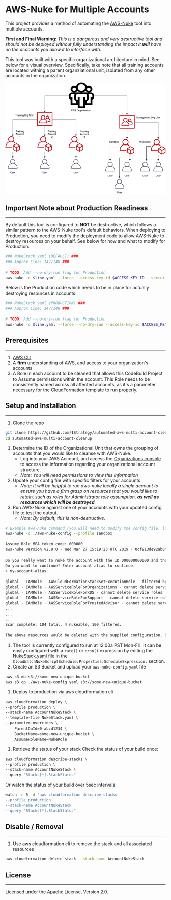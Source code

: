 # AWS-Nuke for Multiple Accounts

This project provides a method of automating the [AWS-Nuke]() tool into multiple accounts.

**First and Final Warning:** _This is a dangerous and very destructive tool and should not be deployed without fully understanding the impact it **will** have on the accounts you allow it to interface with._

This tool was built with a specific organizational architecture in mind. See below for a visual overview. Specifically, take note that all training accounts are located withing a parent organziational unit, isolated from any other accounts in the organization.

![organizationa diagram](./org_diagram.png)


## Important Note about Production Readiness
---
By default this tool is configured to **NOT** be destructive, which follows a similar pattern to the AWS-Nuke tool's default behaviors. When deploying to Production, you need to modify the deployment code to allow AWS-Nuke to destroy resources on your behalf. See below for how and what to modify for Production:
```bash
### NukeStack.yaml (DEFAULT) ###
### Approx Line: 147/148 ###

# TODO: Add --no-dry-run flag for Production
aws-nuke -c $line.yaml --force --access-key-id $ACCESS_KEY_ID --secret-access-key $SECRET_ACCESS_KEY --session-token $SESSION_TOKEN |tee -a aws-nuke.log;
```
Below is the Production code which needs to be in place for actually destroying resources in accounts:
```bash
### NukeStack.yaml (PRODUCTION) ###
### Approx Line: 147/148 ###

# TODO: Add --no-dry-run flag for Production
aws-nuke -c $line.yaml --force --no-dry-run --access-key-id $ACCESS_KEY_ID --secret-access-key $SECRET_ACCESS_KEY --session-token $SESSION_TOKEN |tee -a aws-nuke.log;
```

## Prerequisites
---
1. [AWS CLI](https://docs.aws.amazon.com/cli/latest/userguide/cli-chap-install.html)
1. A **firm** understanding of AWS, and access to your organization's accounts
1. A Role in each account to be cleaned that allows this CodeBuild Project to Assume permissions within the account. This Role needs to be consistently named across all affected accounts, as it's a parameter necessary for the CloudFormation template to run properly.

## Setup and Installation
---
1. Clone the repo
```bash
git clone https://github.com/1Strategy/automated-aws-multi-account-cleanup.git
cd automated-aws-multi-account-cleanup
```
1. Determine the ID of the Organizational Unit that owns the grouping of accounts that you would like to cleanse with AWS-Nuke.
    - Log into your AWS Account, and access the [Organizations console](https://console.aws.amazon.com/organizations/home) to access the information regarding your organizational account structure.
    - _Note: You will need permissions to view this information_
1. Update your config file with specific filters for your accounts
    - _Note: It will be helpful to run aws-nuke locally a single account to ensure you have a firm grasp on resources that you would like to retain, such as roles for Administrator role assumption, **as well as resources which will be destroyed**._
1. Run AWS-Nuke against one of your accounts with your updated config file to test the output.
    - _Note: By default, this is non-destructive._
```bash
# Example aws-nuke command (you will need to modify the config file, line 29, with an account number to run against) and subsequent output
aws-nuke -c ./aws-nuke-config --profile sandbox

Assume Role MFA token code: 000000
aws-nuke version v2.9.0 - Wed Mar 27 15:19:23 UTC 2019 - 0df913de92ab8f81646f06bfd0eadba0f42d722c

Do you really want to nuke the account with the ID 000000000000 and the alias 'my-account-alias'?
Do you want to continue? Enter account alias to continue.
> my-account-alias

global - IAMRole - AWSCloudFormationStackSetExecutionRole - filtered by config
global - IAMRole - AWSServiceRoleForOrganizations - cannot delete service roles
global - IAMRole - AWSServiceRoleForRDS - cannot delete service roles
global - IAMRole - AWSServiceRoleForSupport - cannot delete service roles
global - IAMRole - AWSServiceRoleForTrustedAdvisor - cannot delete service roles
...
...
...
Scan complete: 104 total, 4 nukeable, 100 filtered.

The above resources would be deleted with the supplied configuration. Provide --no-dry-run to actually destroy resources.
```
1. The tool is currently configured to run at 12:00a PST Mon-Fri. It can be easily configured with a `rate()` or `cron()` expression by editing the [NukeStack.yaml](./Nukestack.yaml) file in the `CloudWatchNukeScriptSchedule:Properties:ScheduleExpression:` section.
1. Create an S3 Bucket and upload your `aws-nuke-config.yaml` file
```bash
aws s3 mb s3://some-new-unique-bucket
aws s3 cp ./aws-nuke-config.yaml s3://some-new-unique-bucket
```
1. Deploy to production via aws cloudformation cli
```bash
aws cloudformation deploy \
--profile production \
--stack-name AccountNukeStack \
--template-file NukeStack.yaml \
--parameter-overrides \
    ParentOuId=0-abcd1234 \
    BucketName=some-new-unique-bucket \
    AssumeRoleName=NukeRole
```
1. Retrieve the status of your stack
Check the status of your build once:
```bash
aws cloudformation describe-stacks \
--profile production \
--stack-name AccountNukeStack \
--query "Stacks[*].StackStatus"
```
Or watch the status of your build over 5sec intervals:
```bash
watch -n 5 -d 'aws cloudformation describe-stacks
--profile production
--stack-name AccountNukeStack
--query "Stacks[*].StackStatus"'
```

## Disable / Removal
---
1. Use aws cloudformation cli to remove the stack and all associated resources
```bash
aws cloudformation delete-stack --stack-name AccountNukeStack
```

## License
---
Licensed under the Apache License, Version 2.0.
